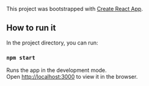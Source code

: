 This project was bootstrapped with [Create React App](https://github.com/facebook/create-react-app).

## How to run it

In the project directory, you can run:

### `npm start`

Runs the app in the development mode.<br />
Open [http://localhost:3000](http://localhost:3000) to view it in the browser.
